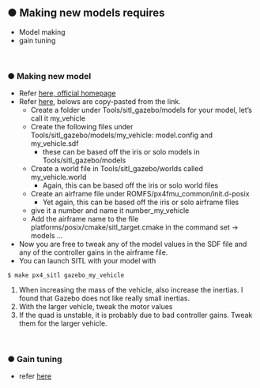 ## ● Making new models requires 
  + Model making
  + gain tuning

<br>

### ● Making new model
  + Refer [here, official homepage](https://dev.px4.io/v1.9.0/en/airframes/adding_a_new_frame.html)
  + Refer [here](https://discuss.px4.io/t/create-custom-model-for-sitl/6700/4), belows are copy-pasted from the link.
    + Create a folder under Tools/sitl_gazebo/models for your model, let’s call it my_vehicle
    + Create the following files under Tools/sitl_gazebo/models/my_vehicle: model.config and my_vehicle.sdf 
      + these can be based off the iris or solo models in Tools/sitl_gazebo/models
    + Create a world file in Tools/sitl_gazebo/worlds called my_vehicle.world 
      + Again, this can be based off the iris or solo world files
    + Create an airframe file under ROMFS/px4fmu_common/init.d-posix 
      + Yet again, this can be based off the iris or solo airframe files
    + give it a number and name it number_my_vehicle
    + Add the airframe name to the file platforms/posix/cmake/sitl_target.cmake in the command set -> models …
  + Now you are free to tweak any of the model values in the SDF file and any of the controller gains in the airframe file.
  + You can launch SITL with your model with 
  ~~~shell
  $ make px4_sitl gazebo_my_vehicle
  ~~~
  1. When increasing the mass of the vehicle, also increase the inertias. I found that Gazebo does not like really small inertias.
  2. With the larger vehicle, tweak the motor values
  3. If the quad is unstable, it is probably due to bad controller gains. Tweak them for the larger vehicle.

<br>

### ● Gain tuning
  + refer [here](https://docs.px4.io/v1.9.0/en/config_mc/pid_tuning_guide_multicopter.html)
